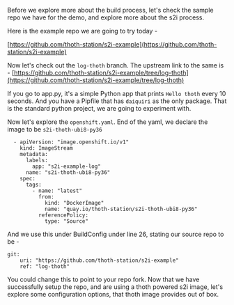 Before we explore more about the build process, let's check the sample repo we have for the demo,
and explore more about the s2i process. 

Here is the example repo we are going to try today - 

[https://github.com/thoth-station/s2i-example](https://github.com/thoth-station/s2i-example)

Now let's check out the `log-thoth` branch.
The upstream link to the same is - [https://github.com/thoth-station/s2i-example/tree/log-thoth](https://github.com/thoth-station/s2i-example/tree/log-thoth)

If you go to app.py, it's a simple Python app that prints `Hello thoth` every 10 seconds. 
And you have a Pipfile that has `daiquiri` as the only package. That is the standard python project, we are going to experiment with. 

Now let's explore the `openshift.yaml`. 
End of the yaml, we declare the image to be `s2i-thoth-ubi8-py36`
```
  - apiVersion: "image.openshift.io/v1"
    kind: ImageStream
    metadata:
      labels:
        app: "s2i-example-log"
      name: "s2i-thoth-ubi8-py36"
    spec:
      tags:
        - name: "latest"
          from:
            kind: "DockerImage"
            name: "quay.io/thoth-station/s2i-thoth-ubi8-py36"
          referencePolicy:
            type: "Source"
```
And we use this under BuildConfig under line 26, stating our source repo to be - 
```
git:
    uri: "https://github.com/thoth-station/s2i-example"
    ref: "log-thoth"
```
You could change this to point to your repo fork.
Now that we have successfully setup the repo, and are using a thoth powered s2i image, let's explore some configuration options, that 
thoth image provides out of box. 